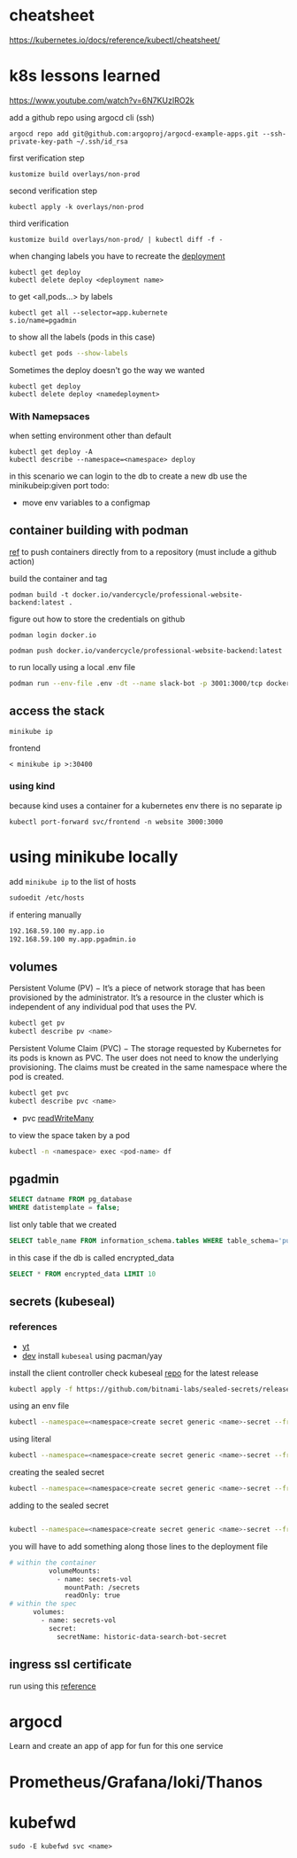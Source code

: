# cheatsheet

https://kubernetes.io/docs/reference/kubectl/cheatsheet/

# k8s lessons learned

https://www.youtube.com/watch?v=6N7KUzIRO2k

add a github repo using argocd cli (ssh)

```
argocd repo add git@github.com:argoproj/argocd-example-apps.git --ssh-private-key-path ~/.ssh/id_rsa
```

first verification step

```
kustomize build overlays/non-prod
```

second verification step

```
kubectl apply -k overlays/non-prod
```

third verification

```
kustomize build overlays/non-prod/ | kubectl diff -f -
```

when changing labels you have to recreate the [deployment](https://github.com/kubernetes/client-go/issues/508#issuecomment-589296590)

```
kubectl get deploy
kubectl delete deploy <deployment name>
```

to get <all,pods...> by labels

```
kubectl get all --selector=app.kubernete
s.io/name=pgadmin
```

to show all the labels (pods in this case)

```bash
kubectl get pods --show-labels
```

Sometimes the deploy doesn't go the way we wanted

```
kubectl get deploy
kubectl delete deploy <namedeployment>
```

### With Namepsaces

when setting environment other than default

```
kubectl get deploy -A
kubectl describe --namespace=<namespace> deploy
```

in this scenario we can login to the db
to create a new db use the minikubeip:given port
todo:

- move env variables to a configmap

## container building with podman

[ref](https://computingforgeeks.com/how-to-publish-docker-image-to-docker-hub-with-podman/)
to push containers directly from to a repository (must include a github action)

build the container and tag

```
podman build -t docker.io/vandercycle/professional-website-backend:latest .
```

figure out how to store the credentials on github

```
podman login docker.io
```

```
podman push docker.io/vandercycle/professional-website-backend:latest
```

to run locally using a local .env file

```bash
podman run --env-file .env -dt --name slack-bot -p 3001:3000/tcp docker.io/vandercycle/slack-bot:latest-dev
```

## access the stack

```
minikube ip
```

frontend

```
< minikube ip >:30400
```

### using kind

because kind uses a container for a kubernetes env there is no separate ip

```
kubectl port-forward svc/frontend -n website 3000:3000
```

# using minikube locally

add `minikube ip` to the list of hosts

```bash
sudoedit /etc/hosts
```

if entering manually

```bash
192.168.59.100 my.app.io
192.168.59.100 my.app.pgadmin.io
```

## volumes

Persistent Volume (PV) − It’s a piece of network storage that has been provisioned by the administrator. It’s a resource in the cluster which is independent of any individual pod that uses the PV.

```bash
kubectl get pv
kubectl describe pv <name>
```

Persistent Volume Claim (PVC) − The storage requested by Kubernetes for its pods is known as PVC. The user does not need to know the underlying provisioning. The claims must be created in the same namespace where the pod is created.

```bash
kubectl get pvc
kubectl describe pvc <name>
```

- pvc [readWriteMany](https://github.com/kubeflow/katib/issues/917)

to view the space taken by a pod

```bash
kubectl -n <namespace> exec <pod-name> df
```

## pgadmin

```sql
SELECT datname FROM pg_database
WHERE datistemplate = false;
```

list only table that we created

```sql
SELECT table_name FROM information_schema.tables WHERE table_schema='public'
```

in this case if the db is called encrypted_data

```sql
SELECT * FROM encrypted_data LIMIT 10
```

## secrets (kubeseal)

### references

- [yt](https://www.youtube.com/watch?v=rnPqKOF05Mk)
- [dev]()
  install `kubeseal` using pacman/yay

install the client controller check kubeseal [repo](https://github.com/bitnami-labs/sealed-secrets) for the latest release

```bash
kubectl apply -f https://github.com/bitnami-labs/sealed-secrets/releases/download/v0.18.1/controller.yaml
```

using an env file

```bash
kubectl --namespace=<namespace>create secret generic <name>-secret --from-env-file=<location> -o json --dry-run=client
```

using literal

```bash
kubectl --namespace=<namespace>create secret generic <name>-secret --from-env-file=<location> -o json --dry-run=client
```

creating the sealed secret

```bash
kubectl --namespace=<namespace>create secret generic <name>-secret --from-env-file=<location> -o json --dry-run=client | kubeseal -o yaml > sealedsecret.yaml
```

adding to the sealed secret

```bash

kubectl --namespace=<namespace>create secret generic <name>-secret --from-env-file=<location> -o json --dry-run=client | kubeseal -o yaml --merge-into sealedsecret.yaml
```

you will have to add something along those lines to the deployment file

```bash
# within the container
          volumeMounts:
            - name: secrets-vol
              mountPath: /secrets
              readOnly: true
# within the spec
      volumes:
        - name: secrets-vol
          secret:
            secretName: historic-data-search-bot-secret
```

## ingress ssl certificate

run using this [reference](https://towardsdatascience.com/ssl-tls-for-your-kubernetes-cluster-with-cert-manager-3db24338f17)

# argocd

Learn and create an app of app for fun for this one service

# Prometheus/Grafana/loki/Thanos

# kubefwd

```
sudo -E kubefwd svc <name>
```
